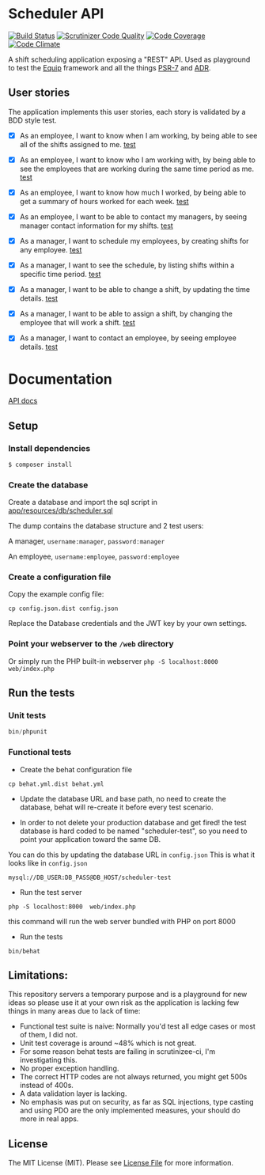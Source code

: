 # Scheduler API


[![Build Status](https://scrutinizer-ci.com/g/aminemat/scheduler/badges/build.png?b=master)](https://scrutinizer-ci.com/g/aminemat/scheduler/build-status/master)
[![Scrutinizer Code Quality](https://scrutinizer-ci.com/g/aminemat/scheduler/badges/quality-score.png?b=master)](https://scrutinizer-ci.com/g/aminemat/scheduler/?branch=master)
[![Code Coverage](https://scrutinizer-ci.com/g/aminemat/scheduler/badges/coverage.png?b=master)](https://scrutinizer-ci.com/g/aminemat/scheduler/?branch=master)
[![Code Climate](https://codeclimate.com/github/aminemat/scheduler/badges/gpa.svg)](https://codeclimate.com/github/aminemat/scheduler)

A shift scheduling application exposing a "REST" API.
Used as playground to test the [Equip](https://github.com/equip/framework) framework
and all the things [PSR-7](http://www.php-fig.org/psr/psr-7/) and [ADR](https://github.com/pmjones/adr).

## User stories

The application implements this user stories, each story is validated by a BDD style test.

- [X] As an employee, I want to know when I am working, by being able to see all of the shifts assigned to me. [test](features/employee_shift_list.feature)
- [X] As an employee, I want to know who I am working with, by being able to see the employees that are working during the same time period as me. [test](features/employee_coworkers_shifts.feature)
- [X] As an employee, I want to know how much I worked, by being able to get a summary of hours worked for each week. [test](features/employee_work_summary.feature)
- [X] As an employee, I want to be able to contact my managers, by seeing manager contact information for my shifts. [test](features/employee_manager_contact_detail.feature)

- [X] As a manager, I want to schedule my employees, by creating shifts for any employee. [test](features/manager_schedule_shift.feature)
- [X] As a manager, I want to see the schedule, by listing shifts within a specific time period. [test](features/manager_list_shifts.feature)
- [X] As a manager, I want to be able to change a shift, by updating the time details. [test](features/manager_update_shift.feature)
- [X] As a manager, I want to be able to assign a shift, by changing the employee that will work a shift. [test](features/manager_assign_shift.feature)
- [X] As a manager, I want to contact an employee, by seeing employee details. [test](features/manager_employee_detail.feature)

# Documentation

[API docs](http://aminemat.github.io/slate/)


## Setup

### Install dependencies

``` bash
$ composer install
```

### Create the database

Create a database and import the sql script in [app/resources/db/scheduler.sql](app/resources/db/scheduler.sql)

The dump contains the database structure and 2 test users:

A manager, `username:manager`, `password:manager`

An employee, `username:employee`, `password:employee`

### Create a configuration file

Copy the example config file:

```
cp config.json.dist config.json
```

Replace the Database credentials and the JWT key by your own settings.

### Point your webserver to the `/web` directory
Or simply run the PHP built-in webserver ```php -S localhost:8000  web/index.php```

## Run the tests
### Unit tests

``` php
bin/phpunit
```

### Functional tests

- Create the behat configuration file
```
cp behat.yml.dist behat.yml
```

- Update the database URL and base path, no need to create the database, behat will re-create it before every test scenario.

- In order to not delete your production database and get fired! the test database is hard coded to be named "scheduler-test",
so you need to point your application toward the same DB.

You can do this by updating the database URL in `config.json`
  This is what it looks like in `config.json`
```
mysql://DB_USER:DB_PASS@DB_HOST/scheduler-test
```

- Run the test server
```
php -S localhost:8000  web/index.php
```
this command will run the web server bundled with PHP on port 8000


- Run the tests
```
bin/behat
```


## Limitations:

This repository servers a temporary purpose and is a playground for new ideas so please
use it at your own risk as the application is lacking few things in many areas due to lack of time:

- Functional test suite is naive: Normally you'd test all edge cases or most of them, I did not.
- Unit test coverage is around ~48% which is not great.
- For some reason behat tests are failing in scrutinizee-ci, I'm investigating this.
- No proper exception handling.
- The correct HTTP codes are not always returned, you might get 500s instead of 400s.
- A data validation layer is lacking.
- No emphasis was put on security, as far as SQL injections, type casting and using PDO are the only implemented measures, your should do more in real apps.

## License

The MIT License (MIT). Please see [License File](LICENSE.md) for more information.
